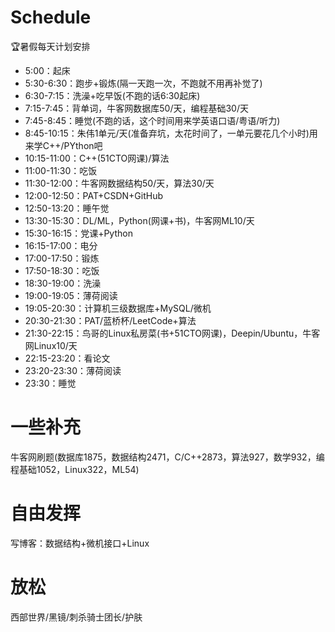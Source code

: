 # Schedule
:trophy:暑假每天计划安排  

* 5:00：起床  
* 5:30-6:30：跑步+锻炼(隔一天跑一次，不跑就不用再补觉了)  
* 6:30-7:15：洗澡+吃早饭(不跑的话6:30起床)  
* 7:15-7:45：背单词，牛客网数据库50/天，编程基础30/天  
* 7:45-8:45：睡觉(不跑的话，这个时间用来学英语口语/粤语/听力)  
* 8:45-10:15：朱伟1单元/天(准备弃坑，太花时间了，一单元要花几个小时)用来学C++/PYthon吧  
* 10:15-11:00：C++(51CTO网课)/算法  
* 11:00-11:30：吃饭  
* 11:30-12:00：牛客网数据结构50/天，算法30/天  
* 12:00-12:50：PAT+CSDN+GitHub  
* 12:50-13:20：睡午觉  
* 13:30-15:30：DL/ML，Python(网课+书)，牛客网ML10/天  
* 15:30-16:15：党课+Python  
* 16:15-17:00：电分  
* 17:00-17:50：锻炼  
* 17:50-18:30：吃饭  
* 18:30-19:00：洗澡  
* 19:00-19:05：薄荷阅读  
* 19:05-20:30：计算机三级数据库+MySQL/微机  
* 20:30-21:30：PAT/蓝桥杯/LeetCode+算法  
* 21:30-22:15：鸟哥的Linux私房菜(书+51CTO网课)，Deepin/Ubuntu，牛客网Linux10/天  
* 22:15-23:20：看论文  
* 23:20-23:30：薄荷阅读  
* 23:30：睡觉  

# 一些补充  
牛客网刷题(数据库1875，数据结构2471，C/C++2873，算法927，数学932，编程基础1052，Linux322，ML54)  

# 自由发挥  
写博客：数据结构+微机接口+Linux  

# 放松  
西部世界/黑镜/刺杀骑士团长/护肤
